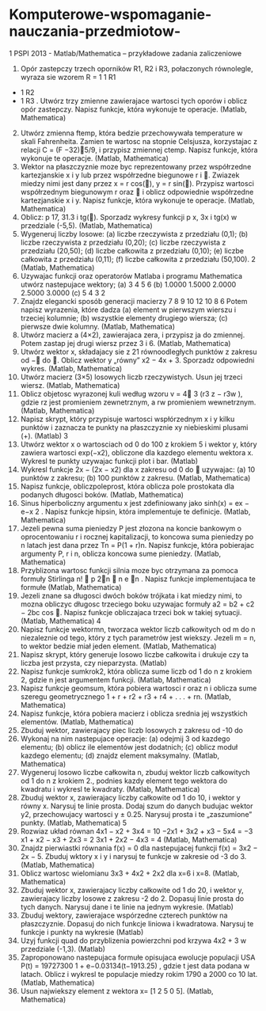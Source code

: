 Komputerowe-wspomaganie-nauczania-przedmiotow-
==============================================
1
PSPI 2013 - Matlab/Mathematica – przykładowe zadania
zaliczeniowe
1. Opór zastepczy trzech oporników R1, R2 i R3, połaczonych równolegle,
wyraza sie wzorem
R =
1
1
R1
+ 1
R2
+ 1
R3
.
Utwórz trzy zmienne zawierajace wartosci tych oporów i oblicz opór
zastepczy. Napisz funkcje, która wykonuje te operacje.
(Matlab, Mathematica)
2. Utwórz zmienna ftemp, która bedzie przechowywała temperature w
skali Fahrenheita. Zamien te wartosc na stopnie Celsjusza, korzystajac
z relacji C = (F −32)5/9, i przypisz zmiennej ctemp. Napisz funkcje,
która wykonuje te operacje.
(Matlab, Mathematica)
3. Wektor na płaszczyznie moze byc reprezentowany przez współrzedne
kartezjanskie x i y lub przez współrzedne biegunowe r i . Zwiazek
miedzy nimi jest dany przez
x = r cos(),
y = r sin().
Przypisz wartosci współrzednym biegunowym r oraz  i oblicz odpowiednie
współrzedne kartezjanskie x i y. Napisz funkcje, która wykonuje
te operacje.
(Matlab, Mathematica)
4. Oblicz:
p
17, 31.3 i tg(). Sporzadz wykresy funkcji
p
x, 3x i tg(x) w
przedziale (-5,5).
(Matlab, Mathematica)
5. Wygeneruj liczby losowe:
(a) liczbe rzeczywista z przedziału (0,1);
(b) liczbe rzeczywista z przedziału (0,20);
(c) liczbe rzeczywista z przedziału (20,50);
(d) liczbe całkowita z przedziału (0,10);
(e) liczbe całkowita z przedziału (0,11);
(f) liczbe całkowita z przedziału (50,100).
2
(Matlab, Mathematica)
6. Uzywajac funkcji oraz operatorów Matlaba i programu Mathematica
utwórz nastepujace wektory;
(a) 3 4 5 6
(b) 1.0000 1.5000 2.0000 2.5000 3.0000
(c) 5 4 3 2
7. Znajdz elegancki sposób generacji macierzy
7 8 9 10
12 10 8 6
Potem napisz wyrazenia, które dadza
(a) element w pierwszym wierszu i trzeciej kolumnie;
(b) wszystkie elementy drugiego wiersza;
(c) pierwsze dwie kolumny.
(Matlab, Mathematica)
8. Utwórz macierz a (4×2), zawierajaca zera, i przypisz ja do zmiennej.
Potem zastap jej drugi wiersz przez 3 i 6.
(Matlab, Mathematica)
9. Utwórz wektor x, składajacy sie z 21 równoodległych punktów z zakresu
od − do . Oblicz wektor y „równy” x2 − 4x + 3. Sporzadz
odpowiedni wykres.
(Matlab, Mathematica)
10. Utwórz macierz (3×5) losowych liczb rzeczywistych. Usun jej trzeci
wiersz.
(Matlab, Mathematica)
11. Oblicz objetosc wyrazonej kuli według wzoru
v =
4
3
(r3
z − r3w
),
gdzie rz jest promieniem zewnetrznym, a rw promieniem wewnetrznym.
(Matlab, Mathematica)
12. Napisz skrypt, który przypisuje wartosci wspłórzednym x i y kilku
punktów i zaznacza te punkty na płaszczyznie xy niebieskimi plusami
(+).
(Matlab)
3
13. Utwórz wektor x o wartosciach od 0 do 100 z krokiem 5 i wektor
y, który zawiera wartosci exp(−x2), obliczone dla kazdego elementu
wektora x. Wykresl te punkty uzywajac funkcji plot i bar.
(Matlab)
14. Wykresl funkcje 2x − (2x − x2) dla x zakresu od 0 do  uzywajac:
(a) 10 punktów z zakresu;
(b) 100 punktów z zakresu.
(Matlab, Mathematica)
15. Napisz funkcje, obliczpoleprost, która oblicza pole prostokata dla podanych
długosci boków.
(Matlab, Mathematica)
16. Sinus hiperboliczny argumentu x jest zdefiniowany jako
sinh(x) =
ex − e−x
2
.
Napisz funkcje hipsin, która implementuje te definicje.
(Matlab, Mathematica)
17. Jezeli pewna suma pieniedzy P jest złozona na koncie bankowym o
oprocentowaniu r i rocznej kapitalizacji, to koncowa suma pieniedzy
po n latach jest dana przez
Tn = P(1 + r)n.
Napisz funkcje, która pobierajac argumenty P, r i n, oblicza koncowa
sume pieniedzy.
(Matlab, Mathematica)
18. Przyblizona wartosc funkcji silnia moze byc otrzymana za pomoca
formuły Stirlinga
n! 
p
2n

n
e
n
.
Napisz funkcje implementujaca te formułe
(Matlab, Mathematica)
19. Jezeli znane sa długosci dwóch boków trójkata i kat miedzy nimi, to
mozna obliczyc długosc trzeciego boku uzywajac formuły
a2 = b2 + c2 − 2bc cos .
Napisz funkcje obliczajaca trzeci bok w takiej sytuacji.
(Matlab, Mathematica)
4
20. Napisz funkcje wektormn, tworzaca wektor liczb całkowitych od m
do n niezaleznie od tego, który z tych parametrów jest wiekszy. Jezeli
m = n, to wektor bedzie miał jeden element.
(Matlab, Mathematica)
21. Napisz skrypt, który generuje losowo liczbe całkowita i drukuje czy ta
liczba jest przysta, czy nieparzysta.
(Matlab)
22. Napisz funkcje sumkrok2, która oblicza sume liczb od 1 do n z krokiem
2, gdzie n jest argumentem funkcji.
(Matlab, Mathematica)
23. Napisz funkcje geomsum, która pobiera wartosci r oraz n i oblicza
sume szeregu geometrycznego
1 + r + r2 + r3 + r4 + . . . + rn.
(Matlab, Mathematica)
24. Napisz funkcje, która pobiera macierz i oblicza srednia jej wszystkich
elementów.
(Matlab, Mathematica)
25. Zbuduj wektor, zawierajacy piec liczb losowych z zakresu od -10 do
10. Wykonaj na nim nastepujace operacje:
(a) odejmij 3 od kazdego elementu;
(b) oblicz ile elementów jest dodatnich;
(c) oblicz moduł kazdego elementu;
(d) znajdz element maksymalny.
(Matlab, Mathematica)
26. Wygeneruj losowo liczbe całkowita n, zbuduj wektor liczb całkowitych
od 1 do n z krokiem 2., podnies kazdy element tego wektora do
kwadratu i wykresl te kwadraty.
(Matlab, Mathematica)
27. Zbuduj wektor x, zawierajacy liczby całkowite od 1 do 10, i wektor
y równy x. Narysuj te linie prosta. Dodaj szum do danych budujac
wektor y2, przechowujacy wartosci y ± 0.25. Narysuj prosta i te „zaszumione”
punkty.
(Matlab, Mathematica)
5
28. Rozwiaz układ równan
4x1 − x2 + 3x4 = 10
−2x1 + 3x2 + x3 − 5x4 = −3
x1 + x2 − x3 + 2x3 = 2
3x1 + 2x2 − 4x3 = 4
(Matlab, Mathematica)
29. Znajdz pierwiastki równania f(x) = 0 dla nastepujacej funkcji
f(x) = 3x2 − 2x − 5.
Zbuduj wktory x i y i narysuj te funkcje w zakresie od -3 do 3.
(Matlab, Mathematica)
30. Oblicz wartosc wielomianu
3x3 + 4x2 + 2x2
dla x=6 i x=8.
(Matlab, Mathematica)
31. Zbuduj wektor x, zawierajacy liczby całkowite od 1 do 20, i wektor y,
zawierajacy liczby losowe z zakresu -2 do 2. Dopasuj linie prosta do
tych danych. Narysuj dane i te linie na jednym wykresie.
(Matlab)
32. Zbuduj wektory, zawierajace wspórzedne czterech punktów na płaszczyznie.
Dopasuj do nich funkcje liniowa i kwadratowa. Narysuj te
funkcje i punkty na wykresie
(Matlab)
33. Uzyj funkcji quad do przyblizenia powierzchni pod krzywa 4x2 + 3 w
przedziale (-1,3).
(Matlab)
34. Zaproponowano nastepujaca formułe opisujaca ewolucje populacji USA
P(t) =
19727300
1 + e−0.03134(t−1913.25) ,
gdzie t jest data podana w latach. Oblicz i wykresl te populacje miedzy
rokim 1790 a 2000 co 10 lat.
(Matlab, Mathematica)
35. Usun najwiekszy element z wektora x= [1 2 5 0 5].
(Matlab, Mathematica)
